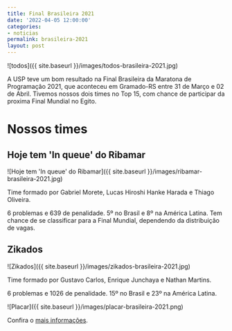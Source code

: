 ```yaml
---
title: Final Brasileira 2021
date: '2022-04-05 12:00:00'
categories:
- noticias
permalink: brasileira-2021
layout: post
---
```


![todos]({{ site.baseurl }}/images/todos-brasileira-2021.jpg)

A USP teve um bom resultado na Final Brasileira da Maratona de Programação 2021, que aconteceu em Gramado-RS entre 31 de Março e 02 de Abril. Tivemos nossos dois times no Top 15, com chance de participar da proxima Final Mundial no Egito.

# Nossos times

## Hoje tem 'In queue' do Ribamar

![Hoje tem 'In queue' do Ribamar]({{ site.baseurl }}/images/ribamar-brasileira-2021.jpg)

Time formado por Gabriel Morete, Lucas Hiroshi Hanke Harada e Thiago Oliveira.

6 problemas e 639 de penalidade. 5º no Brasil e 8º na América Latina. Tem chance de se classificar para a Final Mundial, dependendo da distribuição de vagas.

## Zikados

![Zikados]({{ site.baseurl }}/images/zikados-brasileira-2021.jpg)

Time formado por Gustavo Carlos, Enrique Junchaya e Nathan Martins.

6 problemas e 1026 de penalidade. 15º no Brasil e 23º na América Latina.

![Placar]({{ site.baseurl }}/images/placar-brasileira-2021.png)

Confira o [mais informações](http://scorelatam.naquadah.com.br/latam-2021/#).
